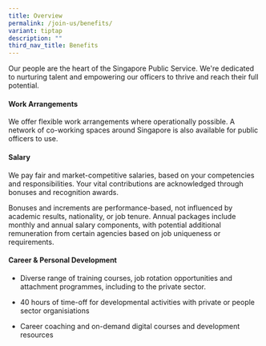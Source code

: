 ```yaml
---
title: Overview
permalink: /join-us/benefits/
variant: tiptap
description: ""
third_nav_title: Benefits
---
```

<p>Our people are the heart of the Singapore Public Service. We're dedicated
to nurturing talent and empowering our officers to thrive and reach their
full potential.</p>
<h4><strong>Work Arrangements</strong></h4>
<p>We offer flexible work arrangements where operationally possible. A network
of co-working spaces around Singapore is also available for public officers
to use.</p>
<h4><strong>Salary</strong></h4>
<p>We pay fair and market-competitive salaries, based on your competencies
and responsibilities. Your vital contributions are acknowledged through
bonuses and recognition awards.</p>
<p>Bonuses and increments are performance-based, not influenced by academic
results, nationality, or job tenure. Annual packages include monthly and
annual salary components, with potential additional remuneration from certain
agencies based on job uniqueness or requirements.</p>
<h4><strong>Career &amp; Personal Development</strong></h4>
<ul>
<li>
<p>Diverse range of training courses, job rotation opportunities and attachment
programmes, including to the private sector.</p>
</li>
<li>
<p>40 hours of time-off for developmental activities with private or people
sector organisiations&nbsp;</p>
</li>
<li>
<p>Career coaching and on-demand digital courses and development resources</p>
</li>
</ul>
<p></p>